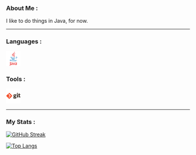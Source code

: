 ### About Me :
I like to do things in Java, for now.

---

### Languages :
<div>
  <img src="https://github.com/devicons/devicon/blob/master/icons/java/java-original-wordmark.svg" title="Java" alt="Java" width="40" height="40"/>&nbsp;
<div>
  
### Tools :
<div>
  <img src="https://github.com/devicons/devicon/blob/master/icons/git/git-original-wordmark.svg" title="Git" **alt="Git" width="40" height="40"/>
</div>

---

### My Stats :
[![GitHub Streak](http://github-readme-streak-stats.herokuapp.com?user=JeremiasArian&theme=transparent&hide_border=true)](https://git.io/streak-stats)

[![Top Langs](https://github-readme-stats.vercel.app/api/top-langs/?username=JeremiasArian&layout=donut-vertical&hide_border=true)](https://github.com/anuraghazra/github-readme-stats)
